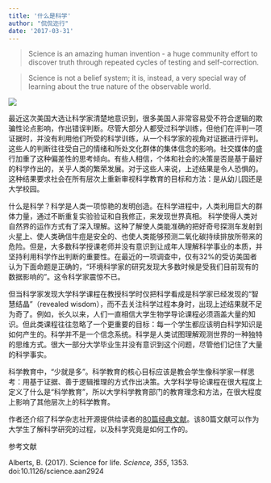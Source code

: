 ```yaml
---
title: '什么是科学'
author: "侃侃迩行"
date: '2017-03-31'
---
```

> Science is an amazing human invention - a huge community effort to discover truth through repeated cycles of testing and self-correction.

> Science is not a belief system; it is, instead, a very special way of learning about the true nature of the observable world.

![](http://science.sciencemag.org/content/sci/355/6332/1353/F2.large.jpg)


最近这次美国大选让科学家清楚地意识到，很多美国人非常容易受不符合逻辑的欺骗性论点影响，作出错误判断。尽管大部分人都受过科学训练，但他们在评判一项证据时，并没有利用他们所受的科学训练，从一个科学家的视角对证据进行评判。这些人的判断往往受自己的情绪和所处文化群体的集体信念的影响。社交媒体的盛行加重了这种偏差性的思考倾向。有些人相信，个体和社会的决策是否是基于最好的科学作出的，关乎人类的繁荣发展。对于这些人来说，上述结果是令人恐惧的。这种结果要求社会在所有层次上重新审视科学教育的目标和方法：是从幼儿园还是大学校园。

什么是科学？科学是人类一项惊艳的发明创造。在科学进程中，人类利用巨大的群体力量，通过不断重复实验验证和自我修正，来发现世界真相。 科学使得人类对自然界的运作方式有了深入理解。这种了解使人类能准确的把好奇号探测车发射到火星上、使人类确信牛痘是安全的、也使人类能够预测二氧化碳持续排放所带来的危险。但是，大多数科学授课老师并没有意识到让成年人理解科学事业的本质，并坚持利用科学作出判断的重要性。在最近的一项调查中，仅有32%的受访美国者认为下面命题是正确的，“环境科学家的研究发现大多数时候是受我们目前现有的数据影响的”。这令科学家震惊不已。

但当科学家发现大学科学课程在教授科学时仅把科学看成是科学家已经发现的“智慧结晶”（revealed wisdom），而不去关注科学过程本身时，出现上述结果就不足为奇了。例如，长久以来，人们一直相信大学生物学导论课程必须涵盖大量的知识。但此类课程往往忽略了一个更重要的目标：每一个学生都应该明白科学知识是如何产生的。科学并不是一个信念系统。科学是人类试图理解观测世界的一种独特的思维方式。很大一部分大学毕业生并没有意识到这个问题，尽管他们记住了大量的科学事实。

科学教育中，“少就是多”。科学教育的核心目标应该是教会学生像科学家一样思考：用基于证据、善于逻辑推理的方式作出决策。大学科学导论课程在很大程度上定义了什么是“科学教育”，所以大学科学教育部门的教育理念和方法，在很大程度上影响了其他层次上的科学教育。

作者还介绍了科学杂志社开源提供给读者的[80篇经典文献](http://www.scienceintheclassroom.org/)。该80篇文献可以作为大学生了解科学研究的过程，以及科学究竟是如何工作的。

参考文献

Alberts, B. (2017). Science for life. *Science, 355*, 1353. doi:10.1126/science.aan2924
